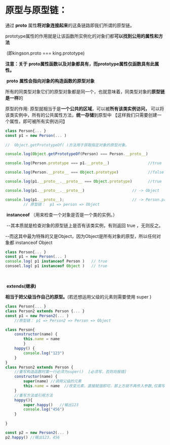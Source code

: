 # 原型与原型链：

通过    ____proto____    属性**将对象连接起来**的这条链路即我们所谓的原型链。



prototype属性的作用就是让该函数所实例化的对象们都**可以找到公用的属性和方法**

​										(即kingson.proto === king.prototype)



**注意：关于** ____proto____**属性函数以及对象都具有，而prototype属性仅函数具有此属性。**

​			____proto____  **属性会指向对象的构造函数的原型对象**

​			所有的同类型对象它们的原型对象都是同一个，也就意味着，同类型对象的**原型链是一样**的



原型的作用: 
			原型就相当于是**一个公共的区域**，可以被**所有该类实例访问，**
			可以将该类实例中，所有的公共属性方法，**统一存储**到原型中
						【这样我们只需要创建一个属性，即可被所有实例访问】



```javascript
class Person{... }
const p1 = new Person(... )
        
//	Object.getPrototypeOf( )方法用于获取指定对象的原型对象。

console.log(Object.getPrototypeOf(Person) === Person.__proto__)  	   //true

console.log(Person.prototype === p1.__proto__)                 //true   

console.log(Person.__proto__ === Object.prototype)             //false

console.log(p1.__proto__.__proto__ === Object.prototype)       //true

console.log(p1.__proto__.__proto__)                     // -> Object

console.log(p1.__proto__);                              // -> Person.prototype
        // 原型链：  p1 => person => Object
```



​	**instanceof**  （用来检查一个对象是否是一个类的实例。）

​			--其本质就是检查对象的原型链上是否有该类实例，有则返回 true ，无则反之。

​			--而这其中最为特殊的又是Object，因为Object是所有对象的原型，所以任何对象都   instanceof   Object

```javascript
class Person{... }
const p1 = new Person(... )
console.log( p1 instanceof Person )   // true
consoel.log( p1 instanceof Object )   // true
```

​	

​	**extends(继承)**

​			**相当于把父级当作自己的原型。**(若还想运用父级的元素则需要使用  super  )

```javascript
class Person{... }
class Person2 extends Person {... }
const p1 = new Person2(... )
    //原型链： p1 => Person2 => Person => Object
```

```javascript
class Person{
	constructor(name) {
		this.name = name
		}
    happy() {
        console.log("123")
    }
}
class Person2 extends Person {
    //重写构造函数时第一行必须为super()  [必须写，否则将报错]
    constructor(name) {
        super(name) //调用父级的元素
        this.name = name  //改变元素，直接赋值即可，那上方就不再传入参数,仅需写super().
    }
    //重写方法或引用方法
    happy(){
        super.happy()   //输出123
        console.log("456")  
    }
 
}

const p2 = new Person2(... )
p2.happy() //输出123，456
```

